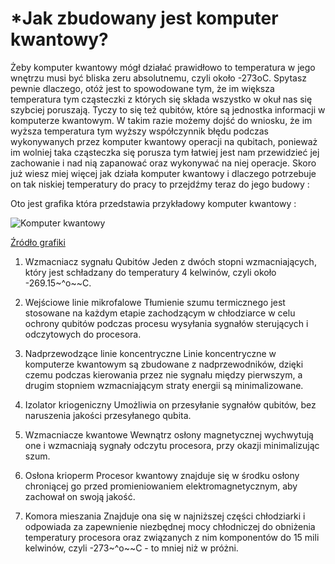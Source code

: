# *Jak zbudowany jest komputer kwantowy?

Żeby komputer kwantowy mógł działać prawidłowo to temperatura w jego wnętrzu musi być bliska zeru absolutnemu, czyli około -273oC. Spytasz pewnie dlaczego, otóż jest to spowodowane tym, że im większa temperatura tym cząsteczki z których się składa wszystko w okuł nas się szybciej poruszają. Tyczy to się też qubitów, które są jednostka informacji w komputerze kwantowym. W takim razie możemy dojść do wniosku, że im wyższa temperatura tym wyższy współczynnik błędu podczas wykonywanych przez komputer kwantowy operacji na qubitach, ponieważ im wolniej taka cząsteczka się porusza tym łatwiej jest nam przewidzieć jej zachowanie i nad nią zapanować oraz wykonywać na niej operacje. Skoro już wiesz miej więcej jak działa komputer kwantowy i dlaczego potrzebuje on tak niskiej temperatury do pracy to przejdźmy teraz do jego budowy :

Oto jest grafika która przedstawia przykładowy komputer kwantowy :

![Komputer kwantowy](../../img/quantum_computer.svg)

[Źródło grafiki](https://www.ibm.com/quantum-computing/_nuxt/img/a546ac8.svg?target=_blank)

1. Wzmacniacz sygnału Qubitów
Jeden z dwóch stopni wzmacniających, który jest schładzany do temperatury 4 kelwinów, czyli około -269.15~^o~~C.

2. Wejściowe linie mikrofalowe
Tłumienie szumu termicznego jest stosowane na każdym etapie zachodzącym w chłodziarce w celu ochrony qubitów podczas procesu wysyłania sygnałów sterujących i odczytowych do procesora.

3. Nadprzewodzące linie koncentryczne
Linie koncentryczne w komputerze kwantowym są zbudowane z nadprzewodników, dzięki czemu podczas kierowania przez nie sygnału między pierwszym, a drugim stopniem wzmacniającym straty energii są minimalizowane.  

4. Izolator kriogeniczny
Umożliwia on przesyłanie sygnałów qubitów, bez naruszenia jakości przesyłanego qubita.

5. Wzmacniacze kwantowe
Wewnątrz osłony magnetycznej wychwytują one i wzmacniają sygnały odczytu procesora, przy okazji minimalizując szum.

6. Osłona krioperm
Procesor kwantowy znajduje się w środku osłony chroniącej go przed promieniowaniem elektromagnetycznym, aby zachował on swoją jakość.

7. Komora mieszania
Znajduje ona się w najniższej części chłodziarki i odpowiada za zapewnienie niezbędnej mocy chłodniczej do obniżenia temperatury procesora oraz związanych z nim komponentów do 15 mili kelwinów, czyli -273~^o~~C - to mniej niż w próżni.

